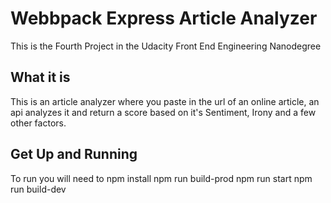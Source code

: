 # Webbpack Express Article Analyzer

This is the Fourth Project in the Udacity Front End Engineering Nanodegree

## What it is

This is an article analyzer where you paste in the url of an online article, an api analyzes it and return a score based on it's
Sentiment, Irony and a few other factors.

## Get Up and Running

To run you will need to
npm install
npm run build-prod
npm run start
npm run build-dev
